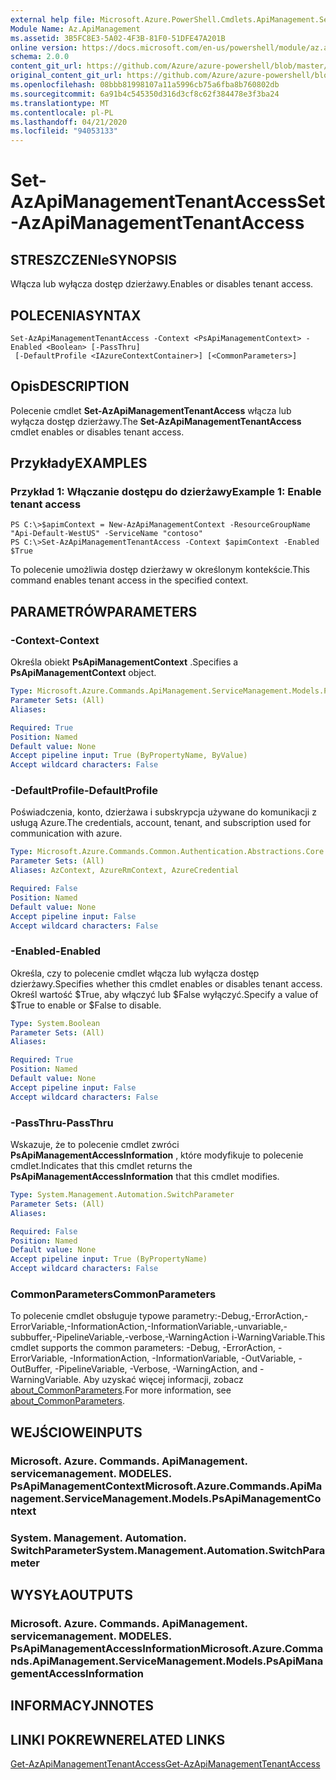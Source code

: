```yaml
---
external help file: Microsoft.Azure.PowerShell.Cmdlets.ApiManagement.ServiceManagement.dll-Help.xml
Module Name: Az.ApiManagement
ms.assetid: 3B5FC8E3-5A02-4F3B-81F0-51DFE47A201B
online version: https://docs.microsoft.com/en-us/powershell/module/az.apimanagement/set-azapimanagementtenantaccess
schema: 2.0.0
content_git_url: https://github.com/Azure/azure-powershell/blob/master/src/ApiManagement/ApiManagement/help/Set-AzApiManagementTenantAccess.md
original_content_git_url: https://github.com/Azure/azure-powershell/blob/master/src/ApiManagement/ApiManagement/help/Set-AzApiManagementTenantAccess.md
ms.openlocfilehash: 08bbb81998107a11a5996cb75a6fba8b760802db
ms.sourcegitcommit: 6a91b4c545350d316d3cf8c62f384478e3f3ba24
ms.translationtype: MT
ms.contentlocale: pl-PL
ms.lasthandoff: 04/21/2020
ms.locfileid: "94053133"
---
```

# <span data-ttu-id="0fe9c-101">Set-AzApiManagementTenantAccess</span><span class="sxs-lookup"><span data-stu-id="0fe9c-101">Set-AzApiManagementTenantAccess</span></span>

## <span data-ttu-id="0fe9c-102">STRESZCZENIe</span><span class="sxs-lookup"><span data-stu-id="0fe9c-102">SYNOPSIS</span></span>
<span data-ttu-id="0fe9c-103">Włącza lub wyłącza dostęp dzierżawy.</span><span class="sxs-lookup"><span data-stu-id="0fe9c-103">Enables or disables tenant access.</span></span>

## <span data-ttu-id="0fe9c-104">POLECENIA</span><span class="sxs-lookup"><span data-stu-id="0fe9c-104">SYNTAX</span></span>

```
Set-AzApiManagementTenantAccess -Context <PsApiManagementContext> -Enabled <Boolean> [-PassThru]
 [-DefaultProfile <IAzureContextContainer>] [<CommonParameters>]
```

## <span data-ttu-id="0fe9c-105">Opis</span><span class="sxs-lookup"><span data-stu-id="0fe9c-105">DESCRIPTION</span></span>
<span data-ttu-id="0fe9c-106">Polecenie cmdlet **Set-AzApiManagementTenantAccess** włącza lub wyłącza dostęp dzierżawy.</span><span class="sxs-lookup"><span data-stu-id="0fe9c-106">The **Set-AzApiManagementTenantAccess** cmdlet enables or disables tenant access.</span></span>

## <span data-ttu-id="0fe9c-107">Przykłady</span><span class="sxs-lookup"><span data-stu-id="0fe9c-107">EXAMPLES</span></span>

### <span data-ttu-id="0fe9c-108">Przykład 1: Włączanie dostępu do dzierżawy</span><span class="sxs-lookup"><span data-stu-id="0fe9c-108">Example 1: Enable tenant access</span></span>
```
PS C:\>$apimContext = New-AzApiManagementContext -ResourceGroupName "Api-Default-WestUS" -ServiceName "contoso"
PS C:\>Set-AzApiManagementTenantAccess -Context $apimContext -Enabled $True
```

<span data-ttu-id="0fe9c-109">To polecenie umożliwia dostęp dzierżawy w określonym kontekście.</span><span class="sxs-lookup"><span data-stu-id="0fe9c-109">This command enables tenant access in the specified context.</span></span>

## <span data-ttu-id="0fe9c-110">PARAMETRÓW</span><span class="sxs-lookup"><span data-stu-id="0fe9c-110">PARAMETERS</span></span>

### <span data-ttu-id="0fe9c-111">-Context</span><span class="sxs-lookup"><span data-stu-id="0fe9c-111">-Context</span></span>
<span data-ttu-id="0fe9c-112">Określa obiekt **PsApiManagementContext** .</span><span class="sxs-lookup"><span data-stu-id="0fe9c-112">Specifies a **PsApiManagementContext** object.</span></span>

```yaml
Type: Microsoft.Azure.Commands.ApiManagement.ServiceManagement.Models.PsApiManagementContext
Parameter Sets: (All)
Aliases:

Required: True
Position: Named
Default value: None
Accept pipeline input: True (ByPropertyName, ByValue)
Accept wildcard characters: False
```

### <span data-ttu-id="0fe9c-113">-DefaultProfile</span><span class="sxs-lookup"><span data-stu-id="0fe9c-113">-DefaultProfile</span></span>
<span data-ttu-id="0fe9c-114">Poświadczenia, konto, dzierżawa i subskrypcja używane do komunikacji z usługą Azure.</span><span class="sxs-lookup"><span data-stu-id="0fe9c-114">The credentials, account, tenant, and subscription used for communication with azure.</span></span>

```yaml
Type: Microsoft.Azure.Commands.Common.Authentication.Abstractions.Core.IAzureContextContainer
Parameter Sets: (All)
Aliases: AzContext, AzureRmContext, AzureCredential

Required: False
Position: Named
Default value: None
Accept pipeline input: False
Accept wildcard characters: False
```

### <span data-ttu-id="0fe9c-115">-Enabled</span><span class="sxs-lookup"><span data-stu-id="0fe9c-115">-Enabled</span></span>
<span data-ttu-id="0fe9c-116">Określa, czy to polecenie cmdlet włącza lub wyłącza dostęp dzierżawy.</span><span class="sxs-lookup"><span data-stu-id="0fe9c-116">Specifies whether this cmdlet enables or disables tenant access.</span></span>
<span data-ttu-id="0fe9c-117">Określ wartość $True, aby włączyć lub $False wyłączyć.</span><span class="sxs-lookup"><span data-stu-id="0fe9c-117">Specify a value of $True to enable or $False to disable.</span></span>

```yaml
Type: System.Boolean
Parameter Sets: (All)
Aliases:

Required: True
Position: Named
Default value: None
Accept pipeline input: False
Accept wildcard characters: False
```

### <span data-ttu-id="0fe9c-118">-PassThru</span><span class="sxs-lookup"><span data-stu-id="0fe9c-118">-PassThru</span></span>
<span data-ttu-id="0fe9c-119">Wskazuje, że to polecenie cmdlet zwróci **PsApiManagementAccessInformation** , które modyfikuje to polecenie cmdlet.</span><span class="sxs-lookup"><span data-stu-id="0fe9c-119">Indicates that this cmdlet returns the **PsApiManagementAccessInformation** that this cmdlet modifies.</span></span>

```yaml
Type: System.Management.Automation.SwitchParameter
Parameter Sets: (All)
Aliases:

Required: False
Position: Named
Default value: None
Accept pipeline input: True (ByPropertyName)
Accept wildcard characters: False
```

### <span data-ttu-id="0fe9c-120">CommonParameters</span><span class="sxs-lookup"><span data-stu-id="0fe9c-120">CommonParameters</span></span>
<span data-ttu-id="0fe9c-121">To polecenie cmdlet obsługuje typowe parametry:-Debug,-ErrorAction,-ErrorVariable,-InformationAction,-InformationVariable,-unvariable,-subbuffer,-PipelineVariable,-verbose,-WarningAction i-WarningVariable.</span><span class="sxs-lookup"><span data-stu-id="0fe9c-121">This cmdlet supports the common parameters: -Debug, -ErrorAction, -ErrorVariable, -InformationAction, -InformationVariable, -OutVariable, -OutBuffer, -PipelineVariable, -Verbose, -WarningAction, and -WarningVariable.</span></span> <span data-ttu-id="0fe9c-122">Aby uzyskać więcej informacji, zobacz [about_CommonParameters](http://go.microsoft.com/fwlink/?LinkID=113216).</span><span class="sxs-lookup"><span data-stu-id="0fe9c-122">For more information, see [about_CommonParameters](http://go.microsoft.com/fwlink/?LinkID=113216).</span></span>

## <span data-ttu-id="0fe9c-123">WEJŚCIOWE</span><span class="sxs-lookup"><span data-stu-id="0fe9c-123">INPUTS</span></span>

### <span data-ttu-id="0fe9c-124">Microsoft. Azure. Commands. ApiManagement. servicemanagement. MODELES. PsApiManagementContext</span><span class="sxs-lookup"><span data-stu-id="0fe9c-124">Microsoft.Azure.Commands.ApiManagement.ServiceManagement.Models.PsApiManagementContext</span></span>

### <span data-ttu-id="0fe9c-125">System. Management. Automation. SwitchParameter</span><span class="sxs-lookup"><span data-stu-id="0fe9c-125">System.Management.Automation.SwitchParameter</span></span>

## <span data-ttu-id="0fe9c-126">WYSYŁA</span><span class="sxs-lookup"><span data-stu-id="0fe9c-126">OUTPUTS</span></span>

### <span data-ttu-id="0fe9c-127">Microsoft. Azure. Commands. ApiManagement. servicemanagement. MODELES. PsApiManagementAccessInformation</span><span class="sxs-lookup"><span data-stu-id="0fe9c-127">Microsoft.Azure.Commands.ApiManagement.ServiceManagement.Models.PsApiManagementAccessInformation</span></span>

## <span data-ttu-id="0fe9c-128">INFORMACYJN</span><span class="sxs-lookup"><span data-stu-id="0fe9c-128">NOTES</span></span>

## <span data-ttu-id="0fe9c-129">LINKI POKREWNE</span><span class="sxs-lookup"><span data-stu-id="0fe9c-129">RELATED LINKS</span></span>

[<span data-ttu-id="0fe9c-130">Get-AzApiManagementTenantAccess</span><span class="sxs-lookup"><span data-stu-id="0fe9c-130">Get-AzApiManagementTenantAccess</span></span>](./Get-AzApiManagementTenantAccess.md)


